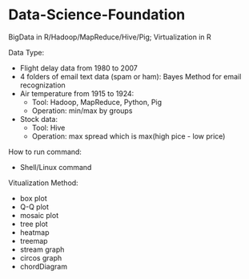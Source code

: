 # Data-Science-Foundation
BigData in R/Hadoop/MapReduce/Hive/Pig; Virtualization in R

Data Type:
* Flight delay data from 1980 to 2007
* 4 folders of email text data (spam or ham): Bayes Method for email recognization
* Air temperature from 1915 to 1924: 
    - Tool: Hadoop, MapReduce, Python, Pig
    - Operation: min/max by groups
* Stock data: 
    - Tool: Hive
    - Operation: max spread which is max(high pice - low price)
 

How to run command:
* Shell/Linux command

Vitualization Method:
* box plot
* Q-Q plot
* mosaic plot
* tree plot
* heatmap
* treemap
* stream graph
* circos graph
* chordDiagram

